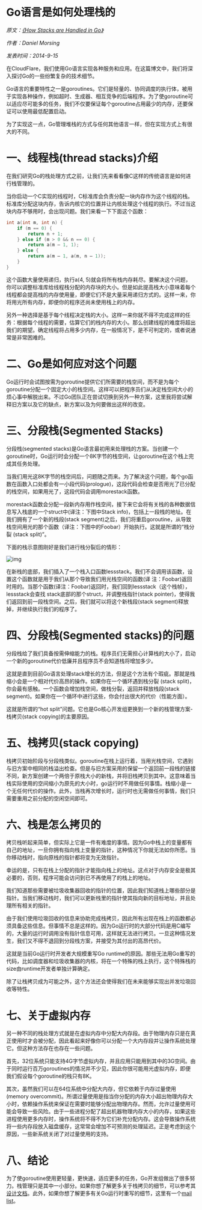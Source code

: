 # Go语言是如何处理栈的

*原文：[《How Stacks are Handled in Go》](https://blog.cloudflare.com/how-stacks-are-handled-in-go/)*

*作者：Daniel Morsing*

*发表时间：2014-9-15*

在CloudFlare，我们使用Go语言实现各种服务和应用。在这篇博文中，我们将深入探讨Go的一些纷繁复杂的技术细节。

Go语言的重要特性之一是goroutines。它们是轻量的、协同调度的执行体，被用于实现各种操作，例如超时、生成器、相互竞争的后端程序。为了使goroutine可以适应尽可能多的任务，我们不仅要保证每个goroutine占用最少的内存，还要保证可以使用最低配置启动。

为了实现这一点，Go管理堆栈的方式与任何其他语言一样，但在实现方式上有很大的不同。

# **一、线程栈(thread stacks)介绍**

在我们研究Go的栈处理方式之前，让我们先来看看像C这样的传统语言是如何进行栈管理的。

当你启动一个C实现的线程时，C标准库会负责分配一块内存作为这个线程的栈。标准库分配这块内存，告诉内核它的位置并让内核处理这个线程的执行。不过当这块内存不够用时，会出现问题。我们来看一下下面这个函数：

```c
int a(int m, int n) {
    if (m == 0) {
        return n + 1;
    } else if (m > 0 && n == 0) {
        return a(m – 1, 1);
    } else {
        return a(m – 1, a(m, n – 1));
    }
}
```

这个函数大量使用递归，执行a(4, 5)就会将所有栈内存耗尽。要解决这个问题，你可以调整标准库给线程栈分配的内存块的大小。但是如此提高栈大小意味着每个线程都会提高栈的内存使用量，即便它们不是大量采用递归方式的。这样一来，你将用光所有内存，即便你的程序还尚未使用栈上的内存。

另外一种选择是基于每个线程决定栈的大小。这样一来你就不得不完成这样的任务：根据每个线程的需要，估算它们的栈内存的大小。那么创建线程的难度将超出我们的期望。确定线程将占用多少内存，在一般情况下，是不可判定的，或者说通常是非常困难的。

# **二、Go是如何应对这个问题**

Go运行时会试图按需为goroutine提供它们所需要的栈空间，而不是为每个goroutine分配一个固定大小的栈空间。这样可以把程序员们从决定栈空间大小的烦心事中解脱出来。不过Go团队正在尝试切换到另外一种方案，这里我将尝试解释旧方案以及它的缺点，新方案以及为何要做出这样的改变。

# **三、分段栈(Segmented Stacks)**

分段栈(segmented stacks)是Go语言最初用来处理栈的方案。当创建一个goroutine时，Go运行时会分配一个8K字节的栈空间，让goroutine在这个栈上完成其任务处理。

当我们用光这8K字节的栈空间后，问题随之而来。为了解决这个问题，每个go函数在函数入口处都会有一小段代码(prologue)，这段代码会检查是否用光了已分配的栈空间，如果用光了，这段代码会调用morestack函数。

morestack函数会分配一段新内存用作栈空间，接下来它会将有关栈的各种数据信息写入栈底的一个struct中(译注：下图中Stack info)，包括上一段栈的地址。在我们拥有了一个新的栈段(stack segment)之后，我们将重启goroutine，从导致栈空间用光的那个函数（译注：下图中的Foobar）开始执行。这就是所谓的“栈分裂 (stack split)”。

下面的栈示意图刚好是我们进行栈分裂后的情形：

![img](http://tonybai.com/wp-content/uploads/go-segmented-stacks.png)

在新栈的底部，我们插入了一个栈入口函数lessstack。我们不会调用该函数，设置这个函数就是用于我们从那个导致我们用光栈空间的函数(译 注：Foobar)返回时用的。当那个函数(译注：Foobar)返回时，我们回到lessstack（这个栈帧），lessstack会查找 stack底部的那个struct，并调整栈指针(stack pointer)，使得我们返回到前一段栈空间。之后，我们就可以将这个新栈段(stack segment)释放掉，并继续执行我们的程序了。

# **四、分段栈(Segmented stacks)的问题**

分段栈给了我们具备按需伸缩能力的栈。程序员们无需担心计算栈的大小了，启动一个新的goroutine代价低廉并且程序员不会知道栈将增加多少。

这就是直到目前Go语言处理stack增长的方法，但是这个方法有个瑕疵。那就是栈缩小会是一个相对代价高昂的操作。如果你在一个循环遇到栈分裂 (stack split)，你会最有感触。一个函数会增加栈空间，做栈分裂，返回并释放栈段(stack segment)。如果你在一个循环中进行这些，你会付出很大的代价（性能方面）。

这就是所谓的“hot split”问题。它也是Go核心开发组更换到一个新的栈管理方案-栈拷贝(stack copying)的主要原因。

# **五、栈拷贝(stack copying)**

栈拷贝初始阶段与分段栈类似。goroutine在栈上运行着，当用光栈空间，它遇到与旧方案中相同的栈溢出检查。但是与旧方案采用的保留一个返回前一段栈的链接不同，新方案创建一个两倍于原栈大小的新栈，并将旧栈拷贝到其中。这意味着当栈实际使用的空间缩小为原先的大小时，go运行时不用做任何事情。栈缩小是一个无任何代价的操作。此外，当栈再次增长时，运行时也无需做任何事情，我们只需要重用之前分配的空闲空间即可。

# **六、栈是怎么拷贝的**

拷贝栈听起来简单，但实际上它是一件有难度的事情。因为Go中栈上的变量都有自己的地址，一旦你拥有指向栈上变量的指针，这种情况下你就无法如你所愿。当你移动栈时，指向原栈的指针都将变为无效指针。

幸运的是，只有在栈上分配的指针才能指向栈上的地址。这点对于内存安全是极其必要的，否则，程序可能会访问到已不再使用了的栈上的地址。

我们知道那些需要被垃圾收集器回收的指针的位置，因此我们知道栈上哪些部分是指针。当我们移动栈时，我们可以更新栈里的指针使其指向新的目标地址，并且处理所有相关的指针。

由于我们使用垃圾回收的信息来协助完成栈拷贝，因此所有出现在栈上的函数都必须具备这些信息。但事情不总是这样的。因为Go运行时的大部分代码是用C编写的，大量的运行时调用没有指针信息可用，这样就无法进行拷贝。一旦这种情况发生，我们又不得不退回到分段栈方案，并接受为其付出的高昂代价。

这就是当前Go运行时开发者大规模重写Go runtime的原因。那些无法用Go重写的代码，比如调度器和垃圾收集器的内核，将在一个特殊的栈上执行，这个特殊栈的size由runtime开发者单独计算确定。

除了让栈拷贝成为可能之外，这个方法还会使得我们在未来能够实现出并发垃圾回收等特性。

# **七、关于虚拟内存**

另一种不同的栈处理方式就是在虚拟内存中分配大内存段。由于物理内存只是在真正使用时才会被分配，因此看起来好像你可以分配一个大内存段并让操作系统处理它。但这种方法存在也存在一些问题。

首先，32位系统只能支持4G字节虚拟内存，并且应用只能用到其中的3G空间。由于同时运行百万goroutines的情况并不少见，因此你很可能用光虚拟内存，即便我们假设每个goroutine的栈只有8K。

其次，虽然我们可以在64位系统中分配大内存，但它依赖于内存过量使用(memory overcommit)。所谓过量使用是指当你分配的内存大小超出物理内存大小时，依赖操作系统来保证在需要时能够分配出物理内存。然而，允许过量使用可能会导致一些风险。由于一些进程分配了超出机器物理内存大小的内存，如果这些进程使用更多内存时，操作系统将不得不为它们补充分配内存。这会导致操作系统将一些内存段放入磁盘缓存，这常常会增加不可预测的处理延迟。正是考虑到这个原因，一些新系统关闭了对过量使用的支持。

# **八、结论**

为了使goroutine使用更轻量，更快速，适应更多的任务，Go开发组做出了很多努力。栈管理只是其中一小部分。如果你想了解更多关于栈拷贝的细节，可以参考其[设计文档](https://docs.google.com/document/d%20/1wAaf1rYoM4S4gtnPh0zOlGzWtrZFQ5suE8qr2sD8uWQ/pub)。此外，如果你想了解更多有关Go运行时重写的细节，这里有一个[mail list](https://groups.google.com/d/msg/golang-dev/Sl5-jdbTdIo%20/-3SmBpzRJvQJ)。